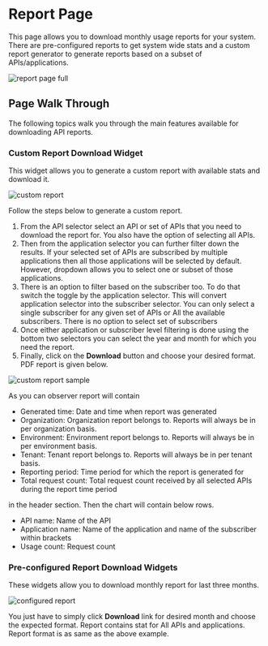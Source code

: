 # Report Page
This page allows you to download monthly usage reports for your system. There are pre-configured reports to get
 system wide stats and a custom report generator to generate reports based on a subset of APIs/applications.

![report page full]({{base_path}}/assets/img/observe/report/report-page-full.png)
## Page Walk Through
The following topics walk you through the main features available for downloading API reports.

### Custom Report Download Widget
This widget allows you to generate a custom report with available stats and download it. 

![custom report]({{base_path}}/assets/img/observe/report/custom-report.png)

Follow the steps below to generate a custom report.
1. From the API selector select an API or set of APIs that you need to download the report for. You also have the option of selecting all APIs.
2. Then from the application selector you can further filter down the results. If your selected set of APIs are subscribed by multiple applications then all those applications will be selected by default. 
However, dropdown allows you to select one or subset of those applications.
3. There is an option to filter based on the subscriber too. To do that switch the toggle by the application selector. This will convert application selector into the subscriber selector. 
You can only select a single subscriber for any given set of APIs or All the available subscribers. There is no option to select set of subscribers
4. Once either application or subscriber level filtering is done using the bottom two selectors you can select the year and month for which you need the report.
5. Finally, click on the **Download** button and choose your desired format. PDF report is given below.

![custom report sample]({{base_path}}/assets/img/observe/report/custom-report-sample.png)

As you can observer report will contain
- Generated time: Date and time when report was generated
- Organization: Organization report belongs to. Reports will always be in per organization basis.
- Environment: Environment report belongs to. Reports will always be in per environment basis.
- Tenant: Tenant report belongs to. Reports will always be in per tenant basis.
- Reporting period: Time period for which the report is generated for
- Total request count: Total request count received by all selected APIs during the report time period

in the header section. Then the chart will contain below rows.

- API name: Name of the API
- Application name: Name of the application and name of the subscriber within brackets
- Usage count: Request count

### Pre-configured Report Download Widgets
These widgets allow you to download monthly report for last three months.

![configured report]({{base_path}}/assets/img/observe/report/configured-report.png)

You just have to simply click **Download** link for desired month and choose the expected format. Report contains stat for All APIs and applications. Report format is as same as the above example.
